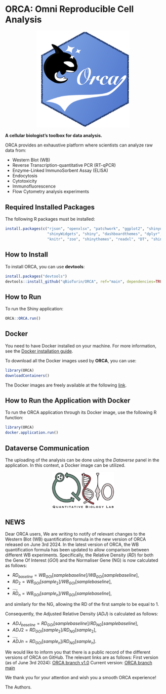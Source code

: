 # ORCA: Omni Reproducible Cell Analysis

<p align="center">
  <img src="./inst/Shiny/www/ORCAlogo.png" alt="ORCA Logo" width="300">
</p>

**A cellular biologist’s toolbox for data analysis.**

ORCA provides an exhaustive platform where scientists can analyze raw data from:

- Western Blot (WB)
- Reverse Transcription-quantitative PCR (RT-qPCR)
- Enzyme-Linked ImmunoSorbent Assay (ELISA)
- Endocytosis
- Cytotoxicity
- Immunofluorescence
- Flow Cytometry analysis experiments

## Required Installed Packages

The following R packages must be installed:

```r
install.packages(c("rjson", "openxlsx", "patchwork", "ggplot2", "shinydashboard", 
                   "shinyWidgets", "shiny", "dashboardthemes", "dplyr", "OpenImageR", 
                   "knitr", "zoo", "shinythemes", "readxl", "DT", "shinyjs"))
```

## How to Install

To install ORCA, you can use **devtools**:

```r
install.packages("devtools")
devtools::install_github("qBioTurin/ORCA", ref="main", dependencies=TRUE)
```

## How to Run

To run the Shiny application:

```r
ORCA::ORCA.run()
```

## Docker

You need to have Docker installed on your machine. For more information, see the [Docker installation guide](https://docs.docker.com/engine/installation/).

To download all the Docker images used by **ORCA**, you can use:

```r
library(ORCA)
downloadContainers()
```

The Docker images are freely available at the following [link](https://hub.docker.com/r/qbioturin/).

## How to Run the Application with Docker

To run the ORCA application through its Docker image, use the following R function:

```r
library(ORCA)
docker.application.run()
```

## Dataverse Communication

The uploading of the analysis can be done using the *Dataverse* panel in the application. In this context, a Docker image can be utilized.

<p align="center">
  <a href="https://qbio.di.unito.it/">
    <img src="./inst/Shiny/www/Logo_QBio.png" alt="QBio Logo" width="200">
  </a>
</p>

## NEWS

Dear ORCA users,
We are writing to notify of relevant changes to the Western Blot (WB) quantification formula in the new version of ORCA released on June 3rd 2024. 
In the latest version of ORCA, the WB quantification formula has been updated to allow comparison between different WB experiments. Specifically,  the Relative Density (*RD*) for both the Gene Of Interest (*GOI*) and the Normaliser Gene (NG) is now calculated as follows: 

 - $RD_{baseline} = WB_{GOI}[samplebaseline] / WB_{GOI}[samplebaseline]$, 
 - $RD_2 =WB_{GOI}[sample_2] / WB_{GOI}[samplebaseline]$, 
 -  …,
 - $RD_n = WB_{GOI}[sample_n] / WB_{GOI}[samplebaseline]$, 

 and similarly for the NG, allowing the RD of the first sample to be equal to 1. 

Consequently, the Adjusted Relative Density (*ADJ*) is calculated as follows: 

 - $ADJ_{baseline} = RD_{GOI}[samplebaseline] / RD_{NG}[samplebaseline]$,
 - $ADJ2 = RD_{GOI}[sample_2] / RD_{NG}[sample_2]$,
 - $…$, 
 - $ADJn = RD_{GOI}[sample_n] / RD_{NG}[sample_n]$.

We would like to inform you that there is a public record of the different versions of ORCA on GitHub. The relevant links are as follows:
First version (as of June 3rd 2024): [ORCA branch v1.0](https://github.com/qBioTurin/ORCA/tree/v1.0)
Current version: [ORCA branch main](https://github.com/qBioTurin/ORCA)

We thank you for your attention and wish you a smooth ORCA experience!

The Authors.
